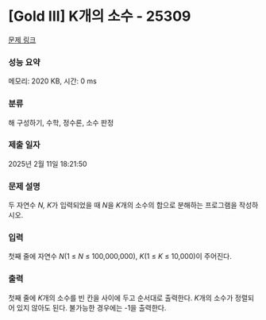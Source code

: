 # [Gold III] K개의 소수 - 25309 

[문제 링크](https://www.acmicpc.net/problem/25309) 

### 성능 요약

메모리: 2020 KB, 시간: 0 ms

### 분류

해 구성하기, 수학, 정수론, 소수 판정

### 제출 일자

2025년 2월 11일 18:21:50

### 문제 설명

<p>두 자연수 <em>N,</em> <i>K</i>가 입력되었을 때 <em>N</em>을 <i>K</i>개의 소수의 합으로 분해하는 프로그램을 작성하시오.</p>

### 입력 

 <p>첫째 줄에 자연수 <em>N</em>(1 ≤ <em>N</em> ≤ 100,000,000), <i>K</i>(1 ≤ <i>K</i> ≤ 10,000)이 주어진다.</p>

### 출력 

 <p>첫째 줄에 <i>K</i>개의 소수를 빈 칸을 사이에 두고 순서대로 출력한다. <i>K</i>개의 소수가 정렬되어 있지 않아도 된다. 불가능한 경우에는 -1을 출력한다.</p>

